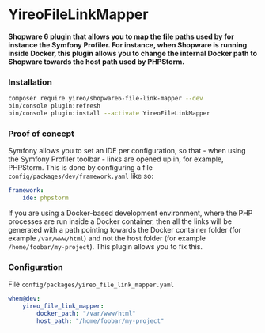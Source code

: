 # YireoFileLinkMapper

**Shopware 6 plugin that allows you to map the file paths used by for instance the Symfony Profiler. For instance, when Shopware is running inside Docker, this plugin allows you to change the internal Docker path to Shopware towards the host path used by PHPStorm.** 

### Installation
```bash
composer require yireo/shopware6-file-link-mapper --dev
bin/console plugin:refresh
bin/console plugin:install --activate YireoFileLinkMapper
```

### Proof of concept
Symfony allows you to set an IDE per configuration, so that - when using the Symfony Profiler toolbar - links are opened up in, for example, PHPStorm. This is done by configuring a file `config/packages/dev/framework.yaml` like so:
```yaml
framework:
    ide: phpstorm
```

If you are using a Docker-based development environment, where the PHP processes are run inside a Docker container, then all the links will be generated with a path pointing towards the Docker container folder (for example `/var/www/html`) and not the host folder (for example `/home/foobar/my-project`). This plugin allows you to fix this.

### Configuration
File `config/packages/yireo_file_link_mapper.yaml`
```yaml
when@dev:
    yireo_file_link_mapper:
        docker_path: "/var/www/html"
        host_path: "/home/foobar/my-project"
```

